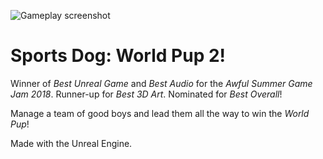 ![Gameplay screenshot](https://i.imgur.com/WfpfyWO.png)

# Sports Dog: World Pup 2!
Winner of *Best Unreal Game* and *Best Audio* for the _Awful Summer Game Jam 2018_. Runner-up for *Best 3D Art*. Nominated for *Best Overall*!

Manage a team of good boys and lead them all the way to win the _World Pup_!

Made with the Unreal Engine. 

